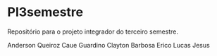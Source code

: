 # PI3semestre
Repositório para o projeto integrador do terceiro semestre.

Anderson Queiroz
Caue Guardino
Clayton Barbosa
Erico
Lucas Jesus
